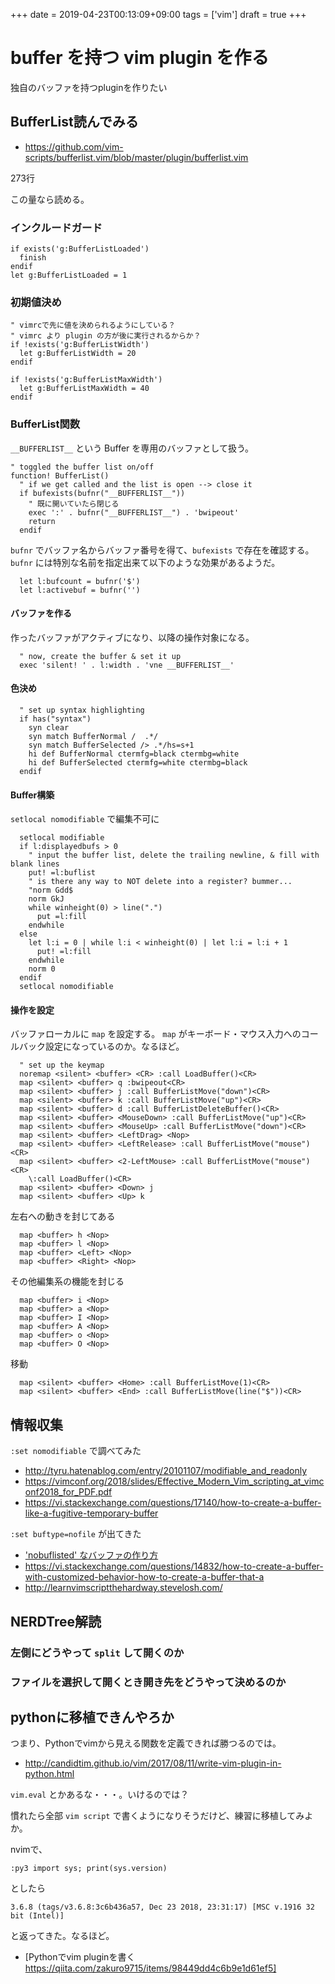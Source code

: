 +++
date = 2019-04-23T00:13:09+09:00
tags = ['vim']
draft = true
+++

# buffer を持つ vim plugin を作る

独自のバッファを持つpluginを作りたい

## BufferList読んでみる
* https://github.com/vim-scripts/bufferlist.vim/blob/master/plugin/bufferlist.vim

273行

この量なら読める。

### インクルードガード

```vim
if exists('g:BufferListLoaded')
  finish
endif
let g:BufferListLoaded = 1
```

### 初期値決め

```vim
" vimrcで先に値を決められるようにしている？
" vimrc より plugin の方が後に実行されるからか？
if !exists('g:BufferListWidth')
  let g:BufferListWidth = 20
endif

if !exists('g:BufferListMaxWidth')
  let g:BufferListMaxWidth = 40
endif
```

### BufferList関数

`__BUFFERLIST__` という Buffer を専用のバッファとして扱う。

```vim
" toggled the buffer list on/off
function! BufferList()
  " if we get called and the list is open --> close it
  if bufexists(bufnr("__BUFFERLIST__"))
    " 既に開いていたら閉じる
    exec ':' . bufnr("__BUFFERLIST__") . 'bwipeout'
    return
  endif
```

`bufnr` でバッファ名からバッファ番号を得て、`bufexists` で存在を確認する。
`bufnr` には特別な名前を指定出来て以下のような効果があるようだ。

```vim
  let l:bufcount = bufnr('$')
  let l:activebuf = bufnr('')
```

#### バッファを作る

作ったバッファがアクティブになり、以降の操作対象になる。

``` vim
  " now, create the buffer & set it up
  exec 'silent! ' . l:width . 'vne __BUFFERLIST__'
```

#### 色決め

```vim
  " set up syntax highlighting
  if has("syntax")
    syn clear
    syn match BufferNormal /  .*/
    syn match BufferSelected /> .*/hs=s+1
    hi def BufferNormal ctermfg=black ctermbg=white
    hi def BufferSelected ctermfg=white ctermbg=black
  endif
```

#### Buffer構築

`setlocal nomodifiable` で編集不可に

```vim
  setlocal modifiable
  if l:displayedbufs > 0
    " input the buffer list, delete the trailing newline, & fill with blank lines
    put! =l:buflist
    " is there any way to NOT delete into a register? bummer...
    "norm Gdd$
    norm GkJ
    while winheight(0) > line(".")
      put =l:fill
    endwhile
  else
    let l:i = 0 | while l:i < winheight(0) | let l:i = l:i + 1
      put! =l:fill
    endwhile
    norm 0
  endif
  setlocal nomodifiable
```

#### 操作を設定

バッファローカルに `map` を設定する。
`map` がキーボード・マウス入力へのコールバック設定になっているのか。なるほど。

```vim
  " set up the keymap
  noremap <silent> <buffer> <CR> :call LoadBuffer()<CR>
  map <silent> <buffer> q :bwipeout<CR> 
  map <silent> <buffer> j :call BufferListMove("down")<CR>
  map <silent> <buffer> k :call BufferListMove("up")<CR>
  map <silent> <buffer> d :call BufferListDeleteBuffer()<CR>
  map <silent> <buffer> <MouseDown> :call BufferListMove("up")<CR>
  map <silent> <buffer> <MouseUp> :call BufferListMove("down")<CR>
  map <silent> <buffer> <LeftDrag> <Nop>
  map <silent> <buffer> <LeftRelease> :call BufferListMove("mouse")<CR>
  map <silent> <buffer> <2-LeftMouse> :call BufferListMove("mouse")<CR>
    \:call LoadBuffer()<CR>
  map <silent> <buffer> <Down> j
  map <silent> <buffer> <Up> k
```

左右への動きを封じてある

```vim
  map <buffer> h <Nop>
  map <buffer> l <Nop>
  map <buffer> <Left> <Nop>
  map <buffer> <Right> <Nop>
```

その他編集系の機能を封じる

```vim
  map <buffer> i <Nop>
  map <buffer> a <Nop>
  map <buffer> I <Nop>
  map <buffer> A <Nop>
  map <buffer> o <Nop>
  map <buffer> O <Nop>
```

移動

```
  map <silent> <buffer> <Home> :call BufferListMove(1)<CR>
  map <silent> <buffer> <End> :call BufferListMove(line("$"))<CR>
```

## 情報収集

`:set nomodifiable` で調べてみた

* http://tyru.hatenablog.com/entry/20101107/modifiable_and_readonly
* https://vimconf.org/2018/slides/Effective_Modern_Vim_scripting_at_vimconf2018_for_PDF.pdf
* https://vi.stackexchange.com/questions/17140/how-to-create-a-buffer-like-a-fugitive-temporary-buffer

`:set buftype=nofile` が出てきた

* ['nobuflisted' なバッファの作り方](http://leafcage.hateblo.jp/entry/2013/11/21/083830)
* https://vi.stackexchange.com/questions/14832/how-to-create-a-buffer-with-customized-behavior-how-to-create-a-buffer-that-a
* http://learnvimscriptthehardway.stevelosh.com/

## NERDTree解読

### 左側にどうやって `split` して開くのか
### ファイルを選択して開くとき開き先をどうやって決めるのか

## pythonに移植できんやろか

つまり、Pythonでvimから見える関数を定義できれば勝つるのでは。

* http://candidtim.github.io/vim/2017/08/11/write-vim-plugin-in-python.html

`vim.eval` とかあるな・・・。いけるのでは？

慣れたら全部 `vim script` で書くようになりそうだけど、練習に移植してみよか。

nvimで、

`:py3 import sys; print(sys.version)`

としたら

`3.6.8 (tags/v3.6.8:3c6b436a57, Dec 23 2018, 23:31:17) [MSC v.1916 32 bit (Intel)]`

と返ってきた。なるほど。

* [Pythonでvim pluginを書く https://qiita.com/zakuro9715/items/98449dd4c6b9e1d61ef5]

